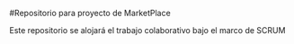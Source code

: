 #Repositorio para proyecto de MarketPlace

Este repositorio se alojará el trabajo colaborativo bajo el marco de SCRUM 
